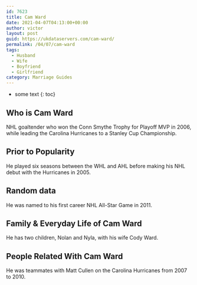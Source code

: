 ```yaml
---
id: 7623
title: Cam Ward
date: 2021-04-07T04:13:00+00:00
author: victor
layout: post
guid: https://ukdataservers.com/cam-ward/
permalink: /04/07/cam-ward
tags:
  - Husband
  - Wife
  - Boyfriend
  - Girlfriend
category: Marriage Guides
---
```


* some text
{: toc}


## Who is Cam Ward



NHL goaltender who won the Conn Smythe Trophy for Playoff MVP in 2006, while leading the Carolina Hurricanes to a Stanley Cup Championship.

                
                
                
## Prior to Popularity



He played six seasons between the WHL and AHL before making his NHL debut with the Hurricanes in 2005.

                
                
                
## Random data



He was named to his first career NHL All-Star Game in 2011.

                
                
                
## Family & Everyday Life of Cam Ward



He has two children, Nolan and Nyla, with his wife Cody Ward.

                
                
                
## People Related With Cam Ward



He was teammates with Matt Cullen on the Carolina Hurricanes from 2007 to 2010.

                
              
            
          
          
          